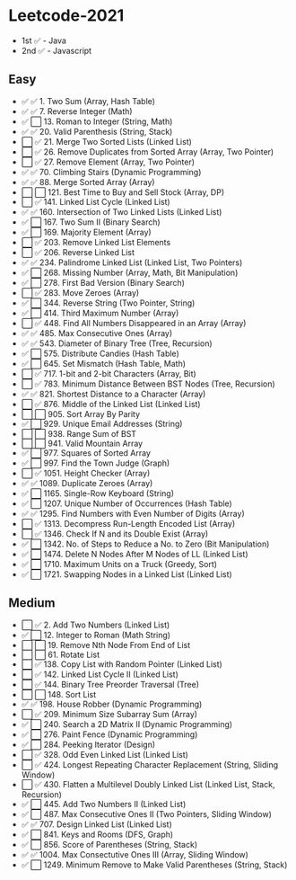# Leetcode-2021

- 1st ✅ - Java
- 2nd ✅ - Javascript

## Easy

- ✅ ✅   1. Two Sum                                      (Array, Hash Table)
- ✅ ✅   7. Reverse Integer                              (Math)
- ✅ ⬜   13. Roman to Integer                            (String, Math)
- ✅ ✅   20. Valid Parenthesis                           (String, Stack)
- ⬜ ✅   21. Merge Two Sorted Lists                      (Linked List)
- ⬜ ✅   26. Remove Duplicates from Sorted Array         (Array, Two Pointer)
- ⬜ ✅   27. Remove Element                              (Array, Two Pointer)
- ✅ ✅   70. Climbing Stairs                             (Dynamic Programming)
- ✅ ✅   88. Merge Sorted Array                          (Array)
- ⬜ ⬜   121. Best Time to Buy and Sell Stock            (Array, DP)
- ⬜ ✅   141. Linked List Cycle                          (Linked List)
- ✅ ✅   160. Intersection of Two Linked Lists           (Linked List)
- ✅ ⬜   167. Two Sum II                                 (Binary Search)
- ✅ ⬜   169. Majority Element                           (Array)
- ⬜ ✅   203. Remove Linked List Elements
- ⬜ ✅   206. Reverse Linked List
- ✅ ✅   234. Palindrome Linked List                     (Linked List, Two Pointers)
- ✅ ⬜   268. Missing Number                             (Array, Math, Bit Manipulation)
- ✅ ⬜   278. First Bad Version                          (Binary Search)
- ⬜ ✅   283. Move Zeroes                                (Array)
- ✅ ⬜   344. Reverse String                             (Two Pointer, String)
- ✅ ⬜   414. Third Maximum Number                       (Array)
- ⬜ ✅   448. Find All Numbers Disappeared in an Array   (Array)
- ✅ ✅   485. Max Consecutive Ones                       (Array)
- ✅ ✅   543. Diameter of Binary Tree                    (Tree, Recursion)
- ✅ ⬜   575. Distribute Candies                         (Hash Table)
- ✅ ⬜   645. Set Mismatch                               (Hash Table, Math)
- ⬜ ✅   717. 1-bit and 2-bit Characters                 (Array, Bit)
- ⬜ ✅   783. Minimum Distance Between BST Nodes         (Tree, Recursion)
- ✅ ✅   821. Shortest Distance to a Character           (Array)
- ⬜ ✅   876. Middle of the Linked List                  (Linked List)
- ⬜ ⬜   905. Sort Array By Parity
- ✅ ⬜   929. Unique Email Addresses                     (String)
- ⬜ ⬜   938. Range Sum of BST
- ⬜ ⬜   941. Valid Mountain Array
- ✅ ⬜   977. Squares of Sorted Array
- ✅ ⬜   997. Find the Town Judge                        (Graph)
- ⬜ ✅   1051. Height Checker                            (Array)
- ✅ ✅   1089. Duplicate Zeroes                          (Array)
- ✅ ⬜   1165. Single-Row Keyboard                       (String)
- ✅ ⬜   1207. Unique Number of Occurrences              (Hash Table)
- ✅ ✅   1295. Find Numbers with Even Number of Digits   (Array)
- ⬜ ✅   1313. Decompress Run-Length Encoded List        (Array)
- ⬜ ✅   1346. Check If N and its Double Exist           (Array)
- ✅ ⬜   1342. No. of Steps to Reduce a No. to Zero      (Bit Manipulation)
- ✅ ⬜   1474. Delete N Nodes After M Nodes of LL        (Linked List)
- ✅ ⬜   1710. Maximum Units on a Truck                  (Greedy, Sort)
- ✅ ⬜   1721. Swapping Nodes in a Linked List           (Linked List)

## Medium

- ⬜ ✅   2. Add Two Numbers                              (Linked List)
- ✅ ⬜   12. Integer to Roman                            (Math String)
- ⬜ ⬜   19. Remove Nth Node From End of List
- ⬜ ⬜   61. Rotate List
- ⬜ ✅   138. Copy List with Random Pointer              (Linked List)
- ⬜ ✅   142. Linked List Cycle II                       (Linked List)
- ⬜ ✅   144. Binary Tree Preorder Traversal             (Tree)
- ⬜ ⬜   148. Sort List
- ✅ ✅   198. House Robber                               (Dynamic Programming)
- ⬜ ✅   209. Minimum Size Subarray Sum                  (Array)
- ✅ ⬜   240. Search a 2D Matrix II                      (Dynamic Programming)
- ✅ ⬜   276. Paint Fence                                (Dynamic Programming)
- ✅ ⬜   284. Peeking Iterator                           (Design)
- ⬜ ✅   328. Odd Even Linked List                       (Linked List)
- ⬜ ✅   424. Longest Repeating Character Replacement    (String, Sliding Window)
- ⬜ ✅   430. Flatten a Multilevel Doubly Linked List    (Linked List, Stack, Recursion)
- ✅ ⬜   445. Add Two Numbers II                         (Linked List)
- ✅ ⬜   487. Max Consecutive Ones II                    (Two Pointers, Sliding Window)
- ✅ ✅   707. Design Linked List                         (Linked List)
- ✅ ⬜   841. Keys and Rooms                             (DFS, Graph)
- ✅ ⬜   856. Score of Parentheses                       (String, Stack)
- ✅ ✅   1004. Max Consectutive Ones III                 (Array, Sliding Window)
- ✅ ⬜   1249. Minimum Remove to Make Valid Parentheses  (String, Stack)
